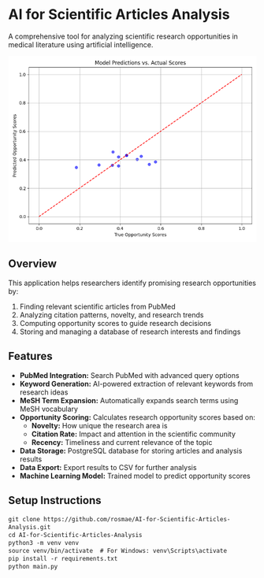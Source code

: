 # AI for Scientific Articles Analysis

A comprehensive tool for analyzing scientific research opportunities in medical literature using artificial intelligence.

![Model Predictions](src/model/predictions_vs_actual.png)

## Overview

This application helps researchers identify promising research opportunities by:
1. Finding relevant scientific articles from PubMed
2. Analyzing citation patterns, novelty, and research trends
3. Computing opportunity scores to guide research decisions
4. Storing and managing a database of research interests and findings

## Features

- **PubMed Integration:** Search PubMed with advanced query options
- **Keyword Generation:** AI-powered extraction of relevant keywords from research ideas
- **MeSH Term Expansion:** Automatically expands search terms using MeSH vocabulary
- **Opportunity Scoring:** Calculates research opportunity scores based on:
  - **Novelty:** How unique the research area is
  - **Citation Rate:** Impact and attention in the scientific community
  - **Recency:** Timeliness and current relevance of the topic
- **Data Storage:** PostgreSQL database for storing articles and analysis results
- **Data Export:** Export results to CSV for further analysis
- **Machine Learning Model:** Trained model to predict opportunity scores

## Setup Instructions

```
git clone https://github.com/rosmae/AI-for-Scientific-Articles-Analysis.git
cd AI-for-Scientific-Articles-Analysis
python3 -m venv venv
source venv/bin/activate  # For Windows: venv\Scripts\activate
pip install -r requirements.txt
python main.py
```
